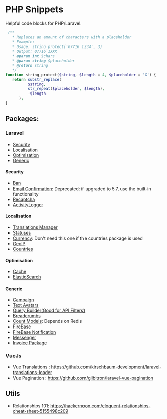 # PHP Snippets

Helpful code blocks for PHP/Laravel.

```php
 /**
   * Replaces an amount of characters with a placeholder
   * Example: 
   * Usage: string_protect('07716 1234', 3)
   * Output: 07716 1XXX
   * @param int $chars
   * @param string $placeholder
   * @return string
   */
function string_protect($string, $length = 4, $placeholder = 'X') {
   return substr_replace(
          $string,
          str_repeat($placeholder, $length),
          -$length
      ); 
}
```

## Packages:
### Laravel
 - [Security](#Security)
 - [Localisation](#Localisation)
 - [Optimisation](#Optimisation)
 - [Generic](#Generic)
 
#### Security
- [Ban](https://github.com/cybercog/laravel-ban)
- [Email Confirmation](https://github.com/beyondcode/laravel-confirm-email): Deprecated: if upgraded to 5.7, use the built-in functionality
- [Recaptcha](https://laravel-recaptcha-docs.biscolab.com/docs/how-to-use-v2)
- [ActivityLogger](https://github.com/spatie/laravel-activitylog)

#### Localisation
- [Translations Manager](https://github.com/barryvdh/laravel-translation-manager)
- [Statuses](https://github.com/spatie/laravel-model-status)
- [Currency](https://github.com/Torann/laravel-currency): Don't need this one if the countries package is used
- [GeoIP](https://github.com/Torann/laravel-geoip)
- [Countries](https://github.com/antonioribeiro/countries-laravel)


#### Optimisation
- [Cache](https://github.com/spatie/laravel-responsecache)
- [ElasticSearch](https://github.com/cviebrock/laravel-elasticsearch)

#### Generic

- [Campaign](https://laravel-news.com/laravel-campaign-monitor)
- [Text Avatars](https://github.com/laravolt/avatar)
- [Query Builder(Good for API Filters)](https://github.com/spatie/laravel-query-builder)
- [Breadcrumbs](https://laravel-news.com/laravel-breadcrumbs-package)
- [Count Models](https://github.com/awssat/laravel-visits): Depends on Redis
- [FireBase](https://github.com/brozot/Laravel-FCM) 
- [FireBase Notification](https://github.com/benwilkins/laravel-fcm-notification)
- [Messenger](https://github.com/cmgmyr/laravel-messenger)
- [Invoice Package](https://github.com/faustbrian/Laravel-Invoice)

### VueJs
- Vue Translations : https://github.com/kirschbaum-development/laravel-translations-loader
- Vue Pagination : https://github.com/gilbitron/laravel-vue-pagination

## Utils
 - Relationships 101: https://hackernoon.com/eloquent-relationships-cheat-sheet-5155498c209
